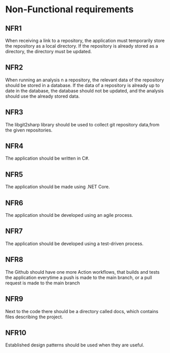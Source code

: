 ﻿# Non-Functional requirements


## NFR1

When receiving a link to a repository, the application must temporarily store the repository as a local directory.
If the repository is already stored as a directory, the directory must be updated.

## NFR2

When running an analysis n a repository, the relevant data of the repository should be stored in a database. 
If the data of a repository is already up to date in the database, the database should not be updated,
and the analysis should use the already stored data.

## NFR3
The libgit2sharp library should be used to collect git repository data,from the given repositories.

## NFR4
The application should be written in C#.

## NFR5
The application should be made using .NET Core.

## NFR6
The application should be developed using an agile process.

## NFR7
The application should be developed using a test-driven process.

## NFR8
The Github should have one more Action workflows, 
that builds and tests the application everytime a push is made to the main branch, or a pull request is made to the main branch

## NFR9
Next to the code there should be a directory called docs, which contains files describing the project.

## NFR10
Established design patterns should be used when they are useful.
